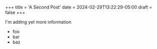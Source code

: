 +++
title = 'A Second Post'
date = 2024-02-29T13:22:29-05:00
draft = false
+++

I'm adding yet more information

* foo
* bar
* baz
